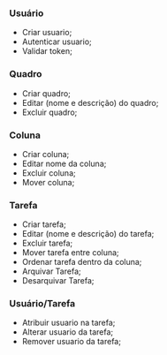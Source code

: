 ### Usuário
- Criar usuario;
- Autenticar usuario;
- Validar token;

### Quadro
- Criar quadro;
- Editar (nome e descrição) do quadro;
- Excluir quadro;

### Coluna
- Criar coluna;
- Editar nome da coluna;
- Excluir coluna;
- Mover coluna;

### Tarefa
- Criar tarefa;
- Editar (nome e descrição) do tarefa;
- Excluir tarefa;
- Mover tarefa entre coluna;
- Ordenar tarefa dentro da coluna;
- Arquivar Tarefa;
- Desarquivar Tarefa;

### Usuário/Tarefa
- Atribuir usuario na tarefa;
- Alterar usuario da tarefa;
- Remover usuario da tarefa;

